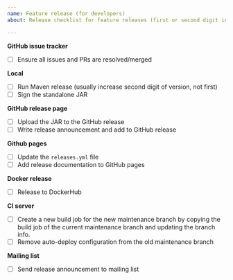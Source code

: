 ```yaml
---
name: Feature release (for developers)
about: Release checklist for feature releases (first or second digit increase)

---
```


**GitHub issue tracker**
- [ ] Ensure all issues and PRs are resolved/merged

**Local**
- [ ] Run Maven release (usually increase second digit of version, not first)
- [ ] Sign the standalone JAR

**GitHub release page**
- [ ] Upload the JAR to the GitHub release
- [ ] Write release announcement and add to GitHub release

**Github pages**
- [ ] Update the `releases.yml` file
- [ ] Add release documentation to GitHub pages

**Docker release**
- [ ] Release to DockerHub

**CI server**
- [ ] Create a new build job for the new maintenance branch by copying the build job of the current 
      maintenance branch and updating the branch info.
- [ ] Remove auto-deploy configuration from the old maintenance branch

**Mailing list**
- [ ] Send release announcement to mailing list
